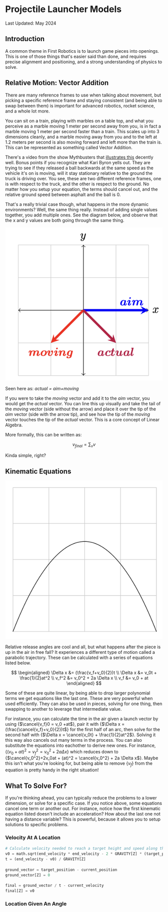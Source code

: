 # Projectile Launcher Models

Last Updated: May 2024

## Introduction

A common theme in First Robotics is to launch game pieces into openings. This is one of those things that's easier said than done, and requires precise alignment and positioning, and a strong understanding of physics to solve.

## Relative Motion: Vector Addition

There are many reference frames to use when talking about movement, but picking a specific reference frame and staying consistent (and being able to swap between them) is important for advanced robotics, rocket science, and a whole lot more.

You can sit on a train, playing with marbles on a table top, and what you perceive as a marble moving 1 meter per second away from you, is in fact a marble moving 1 meter per second faster than a train. This scales up into 3 dimensions cleanly, and a marble moving away from you and to the left at 1.2 meters per second is also moving forward and left more than the train is. This can be represented as something called Vector Addition.

There's a video from the show Mythbusters that [illustrates this](https://www.youtube.com/watch?v=BLuI118nhzc) decently well. Bonus points if you recognize what Kari Byron yells out. They are trying to see if they released a ball backwards at the same speed as the vehicle it's on is moving, will it stay stationary relative to the ground the truck is driving over. You see, these are two different reference frames, one is with respect to the truck, and the other is respect to the ground. No matter how you setup your equation, the terms should cancel out, and the relative ground speed between asphalt and the ball is 0.

That's a really trivial case though, what happens in the more dynamic environments? Well, the same thing really. Instead of adding single values together, you add multiple ones. See the diagram below, and observe that the x and y values are both going through the same thing.

![Vector Image Not Found.](vectors.png "Pull out a ruler and try it yourself!")

Seen here as: _actual = aim+moving_

If you were to take the _moving_ vector and add it to the _aim_ vector, you would get the _actual_ vector. You can line this up visually and take the tail of the _moving_ vector (side without the arrow) and place it over the tip of the _aim_ vector (side with the arrow tip), and see how the tip of the _moving_ vector touches the tip of the _actual_ vector. This is a core concept of Linear Algebra.

More formally, this can be written as:

$$ v_{final} = \sum_v v $$

Kinda simple, right?

## Kinematic Equations

![Parabola Image Not Found.](parabola.png "Note: the origin doesn't really matter.")

Relative release angles are cool and all, but what happens after the piece is up in the air in free fall? It experiences a different type of motion called a parabolic trajectory. These can be calculated with a series of equations listed below.

$$
\begin{aligned}
\Delta x &= (\frac{v_f+v_0}{2})t \\
\Delta x &= v_0t + \frac{1}{2}at^2 \\
   v_f^2 &= v_0^2 + 2a \Delta x \\
     v_f &= v_0 + at
\end{aligned}
$$

Some of these are quite linear, by being able to drop larger polynomial terms we get equations like the last one. These are very powerful when used efficiently. They can also be used in pieces, solving for one thing, then swapping to another to leverage that intermediate value.

For instance, you can calculate the time in the air given a launch vector by using {$\cancel{v_f}0 = v_0 +at$}, pair it with {$\Delta x = (\frac{\cancel{v_f}+v_0}{2})t$} for the first half of an arc, then solve for the second half with {$\Delta x = \cancel{v_0t} + \frac{1}{2}at^2$}. Solving it this way also cancels out many terms in the process. You can also substitute the equations into eachother to derive new ones. For instance, {$(v_0 + at)^2 = v_f^2 = v_0^2 + 2a \Delta x$} which reduces down to {$\cancel{v_0^2}+2v_0at + (at)^2 = \cancel{v_0^2} + 2a \Delta x$}. Maybe this isn't what you're looking for, but being able to remove {$v_f$} from the equation is pretty handy in the right situation!

## What To Solve For?

If you're thinking ahead, you can typically reduce the problems to a lower dimension, or solve for a specific case. If you notice above, some equations cancel one term or another out. For instance, notice how the first kinematic equation listed doesn't include an acceleration? How about the last one not having a distance variable? This is powerful, because it allows you to setup solutions to specific problems.

### Velocity At A Location

```python
# Calculate velocity needed to reach a target height and speed along the span
v0 = math.sqrt(end_velocity * end_velocity - 2 * GRAVITY[Z] * (target_position[Z] - current_position[Z]))
t = (end_velocity - v0) / GRAVITY[Z]

ground_vector = target_position - current_position
ground_vector[Z] = 0

final = ground_vector / t - current_velocity
final[Z] = v0
```

### Location Given An Angle
